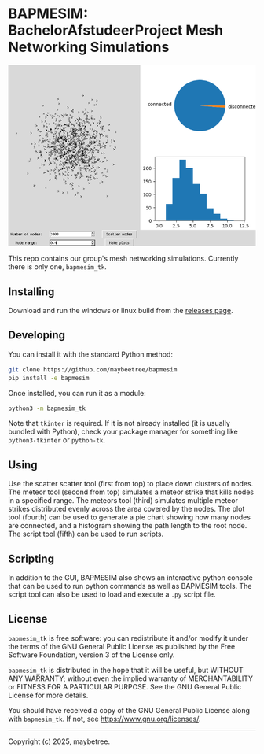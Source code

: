 # BAPMESIM: BachelorAfstudeerProject Mesh Networking Simulations

![Screenshot of `bapmesim_tk`](img/bapmesim_tk.png)

This repo contains our group's mesh networking simulations.
Currently there is only one, `bapmesim_tk`.

## Installing

Download and run the windows or linux build from the
[releases page](https://github.com/maybeetree/bapmesim/releases).

## Developing

You can install it with the standard Python method:

```sh
git clone https://github.com/maybeetree/bapmesim
pip install -e bapmesim
```

Once installed, you can run it as a module:

```sh
python3 -m bapmesim_tk
```

Note that `tkinter` is required.
If it is not already installed (it is usually bundled with Python),
check your package manager
for something like `python3-tkinter` or `python-tk`.


## Using

Use the scatter scatter tool (first from top) to place down clusters of nodes.
The meteor tool (second from top) simulates a meteor strike
that kills nodes in a specified range.
The meteors tool (third) simulates multiple meteor strikes
distributed evenly across the area covered by the nodes.
The plot tool (fourth) can be used to generate
a pie chart showing how many nodes are connected,
and a histogram showing the path length to the root node.
The script tool (fifth) can be used to run scripts.

## Scripting

In addition to the GUI, BAPMESIM also shows an interactive python
console that can be used to run python commands as well as BAPMESIM tools.
The script tool can also be used to load and execute a `.py` script file.

## License

`bapmesim_tk` is free software: you can redistribute it and/or modify it under
the terms of the GNU General Public License as published by the Free Software
Foundation, version 3 of the License only.

`bapmesim_tk` is distributed in the hope that it will be useful, but WITHOUT
ANY WARRANTY; without even the implied warranty of MERCHANTABILITY or FITNESS
FOR A PARTICULAR PURPOSE. See the GNU General Public License for more details.

You should have received a copy of the GNU General Public License along with
`bapmesim_tk`. If not, see <https://www.gnu.org/licenses/>. 

---

Copyright (c) 2025, maybetree.

